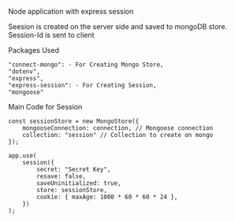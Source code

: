 Node application with express session

Seesion is created on the server side and saved to mongoDB store. Session-Id is sent to client

Packages Used 

    "connect-mongo": - For Creating Mongo Store,
    "dotenv",
    "express",
    "express-session": - For Creating Session,
    "mongoose"


Main Code for Session

    const sessionStore = new MongoStore({
        mongooseConnection: connection, // Mongoose connection
        collection: "session" // Collection to create on mongo
    });

    app.use(
        session({
            secret: "Secret Key",
            resave: false,
            saveUninitialized: true,
            store: sessionStore, 
            cookie: { maxAge: 1000 * 60 * 60 * 24 },
        })
    );